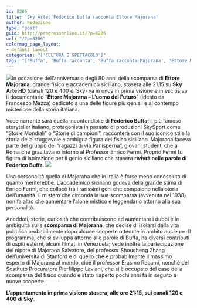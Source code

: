 ```yaml
---
id: 8206
title: 'Sky Arte: Federico Buffa racconta Ettore Majorana'
author: Redazione
type: "post"
guid: http://progressonline.it/?p=8206
url: "/?p=8206"
colormag_page_layout:
- default_layout
categories: "['CULTURA E SPETTACOLO']"
tags: "['Buffa', 'Buffa racconta', 'Buffa racconta Majorana', 'Ettore Majorana', 'Sky Arte Buffa', 'Sky Arte Majorana', 'Sky Arte programmazione']"
---
```


![](https://progressonline.it/wp-content/uploads/2018/03/majorana-300x201.png)In occasione dell’anniversario degli 80 anni della scomparsa di **Ettore Majorana**, grande fisico e accademico siciliano, stasera alle 21.15 su **Sky Arte HD** (canali 120 e 400 di Sky) va in onda in prima visione e in esclusiva il documentario “**Ettore Majorana – L’uomo del Futuro**” (ideato da Francesco Mazza) dedicato a una delle figure più geniali e al contempo misteriose della storia italiana.

Voce narrante sarà quella inconfondibile di **Federico Buffa**: il più famoso storyteller italiano, protagonista in passato di produzioni SkySport come “Storie Mondiali” o “Storie di campioni”, racconterà con il suo iconico stile la storia della sfuggevole e ambigua figura del fisico siciliano. Majorana faceva parte del gruppo dei “ragazzi di via Panisperna”, giovani studenti che a Roma che gravitavano intorno al Professor Enrico Fermi. Proprio Fermi fu figura di ispirazione per il genio siciliano che stasera **rivivrà nelle parole di Federico Buffa**. ![](https://progressonline.it/wp-content/uploads/2018/03/schermata-2018-03-26-alle-02-06-44-1522022847-300x200.png)

Una personalità quella di Majorana che in Italia è forse meno conosciuta di quanto meriterebbe. L’accademico siciliano godeva della grande stima di Enrico Fermi, che collocò tra i rarissimi geni che compaiono nella storia dell’umanità. Il mistero che circonda la sua scomparsa (avvenuta nel 1938) non fa altro che aumentare l’alone mistico e leggendario attorno alla sua personalità.

Aneddoti, storie, curiosità che contribuiscono ad aumentare i dubbi e le ambiguità sulla **scomparsa di Majorana**, che decise di isolarsi dalla vita pubblica probabilmente dopo alcune scoperte ottenute in ambito nucleare. Il programma, che si sviluppa attorno alle parole di Buffa, ha diversi contributi di ospiti esterni, alcuni filmati in Venezuela; vede inoltre la partecipazione del nipote di Majorana Salvatore, del professor Shoucheng Zhang dell’università di Stanford e di quello che è probabilmente il massimo esperto di Majorana al mondo, cioè il professor Erasmo Recami, nonché del Sostituto Procuratore Pierfilippo Laviani, che si è occupato del caso della scomparsa del fisico quando è stato riaperto pochi anni fa in seguito a nuove scoperte.

**L’appuntamento in prima visione stasera, alle ore 21:15, sui canali 120 e 400 di Sky**.